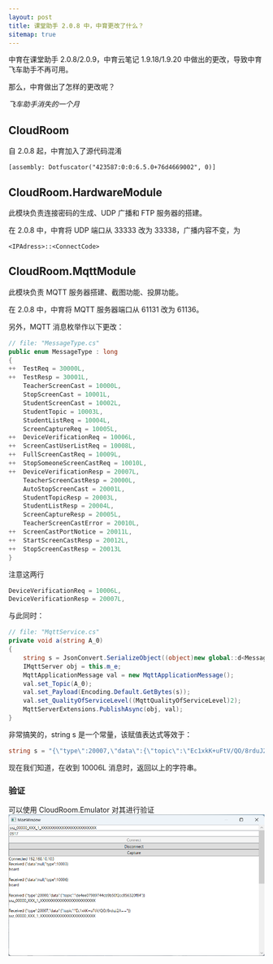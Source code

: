 ```yaml
---
layout: post
title: 课堂助手 2.0.8 中，中育更改了什么？
sitemap: true
---
```


中育在课堂助手 2.0.8/2.0.9，中育云笔记 1.9.18/1.9.20 中做出的更改，导致中育飞车助手不再可用。

那么，中育做出了怎样的更改呢？

*飞车助手消失的一个月*

## CloudRoom
自 2.0.8 起，中育加入了源代码混淆
~~~
[assembly: Dotfuscator("423587:0:0:6.5.0+76d4669002", 0)]
~~~

## CloudRoom.HardwareModule
此模块负责连接密码的生成、UDP 广播和 FTP 服务器的搭建。

在 2.0.8 中，中育将 UDP 端口从 33333 改为 33338，广播内容不变，为
~~~
<IPAdress>::<ConnectCode>
~~~

## CloudRoom.MqttModule
此模块负责 MQTT 服务器搭建、截图功能、投屏功能。

在 2.0.8 中，中育将 MQTT 服务器端口从 61131 改为 61136。

另外，MQTT 消息枚举作以下更改：
~~~csharp
// file: "MessageType.cs"
public enum MessageType : long
{
++	TestReq = 30000L,
++	TestResp = 30001L,
	TeacherScreenCast = 10000L,
	StopScreenCast = 10001L,
	StudentScreenCast = 10002L,
	StudentTopic = 10003L,
	StudentListReq = 10004L,
	ScreenCaptureReq = 10005L,
++	DeviceVerificationReq = 10006L,
++	ScreenCastUserListReq = 10008L,
++	FullScreenCastReq = 10009L,
++	StopSomeoneScreenCastReq = 10010L,
++	DeviceVerificationResp = 20007L,
	TeacherScreenCastResp = 20000L,
	AutoStopScreenCast = 20001L,
	StudentTopicResp = 20003L,
	StudentListResp = 20004L,
	ScreenCaptureResp = 20005L,
	TeacherScreenCastError = 20010L,
++	ScreenCastPortNotice = 20011L,
++	StartScreenCastResp = 20012L,
++	StopScreenCastResp = 20013L
}
~~~
注意这两行
~~~csharp
DeviceVerificationReq = 10006L,
DeviceVerificationResp = 20007L,
~~~
与此同时：
~~~csharp
// file: "MqttService.cs"
private void a(string A_0)
{
	string s = JsonConvert.SerializeObject((object)new global::d<MessageType, global::f<string>>(MessageType.DeviceVerificationResp, new global::f<string>(AesEncrypt(this.o, this.n))));
	IMqttServer obj = this.m_e;
	MqttApplicationMessage val = new MqttApplicationMessage();
	val.set_Topic(A_0);
	val.set_Payload(Encoding.Default.GetBytes(s));
	val.set_QualityOfServiceLevel((MqttQualityOfServiceLevel)2);
	MqttServerExtensions.PublishAsync(obj, val);
}
~~~

非常搞笑的，string s 是一个常量，该赋值表达式等效于：
~~~csharp
string s = "{\"type\":20007,\"data\":{\"topic\":\"Ec1xkK+uFtV/QO/8rduJ2A==\"}}";
~~~

现在我们知道，在收到 10006L 消息时，返回以上的字符串。

###  验证
可以使用 CloudRoom.Emulator 对其进行验证
![alt Emulator](/assets/img/blogs/what-changed-2.0.8/emulator.png)